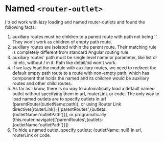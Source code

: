 # Named `<router-outlet>`

I tried work with lazy loading and named router-outlets and found the following facts:

1. auxiliary routes must be children to a parent route with path not being ''. They won't work as children of empty path route.
1. auxiliary routes are isolated within the parent route. Their matching rule is completely different from standard Angular routing rule.
1. auxiliary routes' path must be single level name or parameter, like list or :id etc, without / in it. Path like detail/:id won't work.
1. if we lazy load the module with auxiliary routes, we need to redirect the default empty path route to a route with non-empty path, which has component that holds the named <router-outlet> and its children would be auxiliary routes and other child routes.
1. As far as I know, there is no way to automatically load a default named outlet without specifying them in url, routerLink or code. The only way to load named outlets are to specify outlets in url (parentRoute/(outletName:path)), or using Router Link directive([routerLink]=['parentRoutes',{outlets: {outletName:'outletPath'}}], or programatically (this.router.navigate(['parentRoutes',{outlets: {outletName:'outletPath'}}])
1. To hide a named outlet, specify outlets: {outletName: null} in url, routerLink or code.
